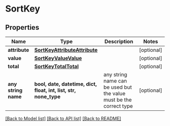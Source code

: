 # SortKey


## Properties
Name | Type | Description | Notes
------------ | ------------- | ------------- | -------------
**attribute** | [**SortKeyAttributeAttribute**](SortKeyAttributeAttribute.md) |  | [optional] 
**value** | [**SortKeyValueValue**](SortKeyValueValue.md) |  | [optional] 
**total** | [**SortKeyTotalTotal**](SortKeyTotalTotal.md) |  | [optional] 
**any string name** | **bool, date, datetime, dict, float, int, list, str, none_type** | any string name can be used but the value must be the correct type | [optional]

[[Back to Model list]](../README.md#documentation-for-models) [[Back to API list]](../README.md#documentation-for-api-endpoints) [[Back to README]](../README.md)


